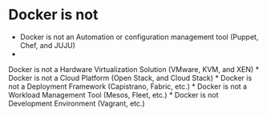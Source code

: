# Docker is not

* Docker is not an Automation or configuration management tool (Puppet, Chef, and JUJU)
* 
Docker is not a Hardware Virtualization Solution (VMware, KVM, and XEN)
* 
Docker is not a Cloud Platform (Open Stack, and Cloud Stack)
* 
Docker is not a Deployment Framework (Capistrano, Fabric, etc.)
* 
Docker is not a Workload Management Tool (Mesos, Fleet, etc.)
* 
Docker is not Development Environment (Vagrant, etc.)

